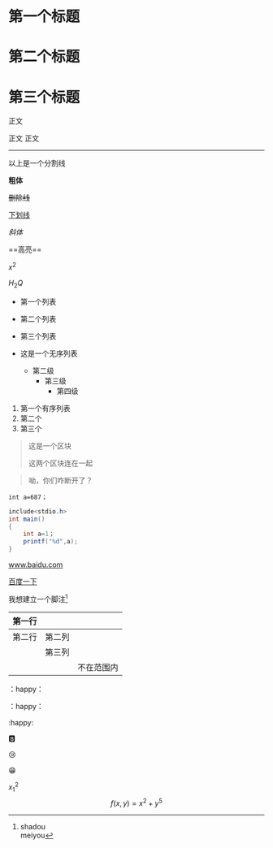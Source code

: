 # 第一个标题

# 第二个标题

# 第三个标题

正文

正文
正文

---

以上是一个分割线

**粗体**

~~删除线~~

<u>下划线</u>

*斜体*

==高亮==

$x^2$

$H_2Q$

+ 第一个列表
+ 第二个列表
+ 第三个列表

+ 这是一个无序列表
  + 第二级
    + 第三级
      + 第四级

1. 第一个有序列表
2. 第二个
3. 第三个

> 这是一个区块
>
> 这两个区块连在一起

> 呦，你们咋断开了？

`int a=687；`

```c#
include<stdio.h>
int main()
{
    int a=1；
    printf("%d",a);
}
```



www.baidu.com

[百度一下](https://www.baidu.com)



我想建立一个脚注[^1]

[^1]:shadou<br>meiyou



| 第一行 |        |            |
| ------ | ------ | ---------- |
| 第二行 | 第二列 |            |
|        | 第三列 |            |
|        |        | 不在范围内 |



：happy：

：happy：

:happy:

:b:

:cry:

:grin:

$x_1^2$
$$
f(x,y)=x^2+y^5
$$














